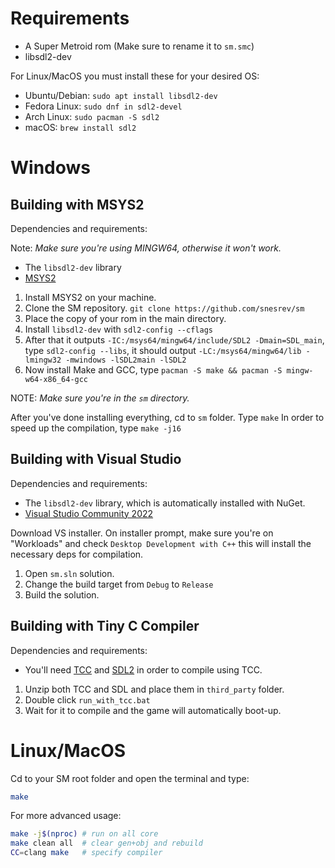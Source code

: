 # Requirements
  * A Super Metroid rom (Make sure to rename it to `sm.smc`)
  * libsdl2-dev
  
 For Linux/MacOS you must install these for your desired OS:
 * Ubuntu/Debian: `sudo apt install libsdl2-dev`
 * Fedora Linux: `sudo dnf in sdl2-devel`
 * Arch Linux: `sudo pacman -S sdl2`
 * macOS: `brew install sdl2`

# Windows

## Building with MSYS2

Dependencies and requirements:

Note: *Make sure you're using MINGW64, otherwise it won't work.*
  * The `libsdl2-dev` library
  * [MSYS2](https://www.msys2.org)

1. Install MSYS2 on your machine.
2. Clone the SM repository. `git clone https://github.com/snesrev/sm`
3. Place the copy of your rom in the main directory.
4. Install `libsdl2-dev` with `sdl2-config --cflags`
5. After that it outputs `-IC:/msys64/mingw64/include/SDL2 -Dmain=SDL_main`, type `sdl2-config --libs`, it should output `-LC:/msys64/mingw64/lib -lmingw32 -mwindows -lSDL2main -lSDL2`
6. Now install Make and GCC, type `pacman -S make && pacman -S mingw-w64-x86_64-gcc`

NOTE: *Make sure you're in the `sm` directory.*

After you've done installing everything, cd to `sm` folder. Type `make`
In order to speed up the compilation, type `make -j16`

## Building with Visual Studio

Dependencies and requirements:
 * The `libsdl2-dev` library, which is automatically installed with NuGet.
 * [Visual Studio Community 2022](https://visualstudio.microsoft.com)

Download VS installer. On installer prompt, make sure you're on "Workloads" and check `Desktop Development with C++` this will install the necessary deps for compilation.

1. Open `sm.sln` solution.
2. Change the build target from `Debug` to `Release`
3. Build the solution.

## Building with Tiny C Compiler

 Dependencies and requirements:
 * You'll need [TCC](https://github.com/FitzRoyX/tinycc/releases/download/tcc_20221020/tcc_20221020.zip) and [SDL2](https://github.com/libsdl-org/SDL/releases/download/release-2.24.1/SDL2-devel-2.24.1-VC.zip) in order to compile using TCC.

1. Unzip both TCC and SDL and place them in `third_party` folder.
2. Double click `run_with_tcc.bat`
3. Wait for it to compile and the game will automatically boot-up.

# Linux/MacOS

Cd to your SM root folder and open the terminal and type:
```sh
make
```

For more advanced usage:
```sh
make -j$(nproc) # run on all core
make clean all  # clear gen+obj and rebuild
CC=clang make   # specify compiler
```
